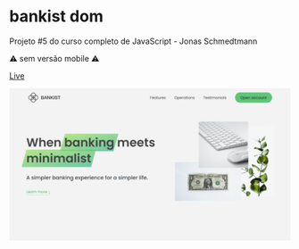 # bankist dom

Projeto #5 do curso completo de JavaScript - Jonas Schmedtmann

⚠ sem versão mobile ⚠

[Live](https://luciana-santos.github.io/bankist-dom)

![preview](https://raw.githubusercontent.com/Luciana-Santos/bankist-dom/main/img/preview.png)
